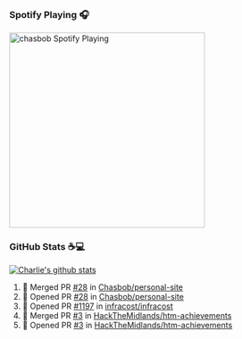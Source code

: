 ### Spotify Playing 🎧

[<img src="https://novatorem.chasbob.vercel.app/api/spotify" alt="chasbob Spotify Playing" width="350" />](https://open.spotify.com/user/charlie2026)

### GitHub Stats :coffee::computer:

[![Charlie's github stats](https://github-readme-stats-six-tau.vercel.app/api?username=chasbob&count_private=true&hide_rank=true&hide=stars&hide_title=true)](https://github.com/anuraghazra/github-readme-stats)

<!--START_SECTION:activity-->
1. 🎉 Merged PR [#28](https://github.com/Chasbob/personal-site/pull/28) in [Chasbob/personal-site](https://github.com/Chasbob/personal-site)
2. 💪 Opened PR [#28](https://github.com/Chasbob/personal-site/pull/28) in [Chasbob/personal-site](https://github.com/Chasbob/personal-site)
3. 💪 Opened PR [#1197](https://github.com/infracost/infracost/pull/1197) in [infracost/infracost](https://github.com/infracost/infracost)
4. 🎉 Merged PR [#3](https://github.com/HackTheMidlands/htm-achievements/pull/3) in [HackTheMidlands/htm-achievements](https://github.com/HackTheMidlands/htm-achievements)
5. 💪 Opened PR [#3](https://github.com/HackTheMidlands/htm-achievements/pull/3) in [HackTheMidlands/htm-achievements](https://github.com/HackTheMidlands/htm-achievements)
<!--END_SECTION:activity-->
